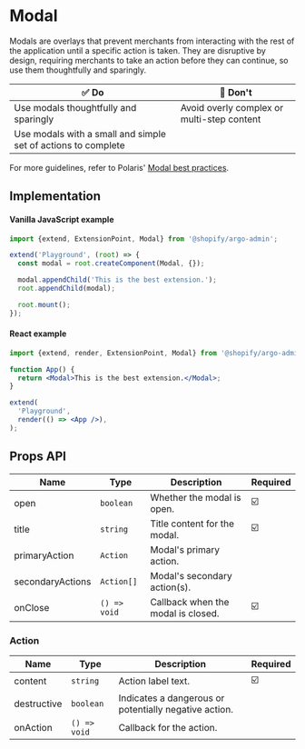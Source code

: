 # Modal

Modals are overlays that prevent merchants from interacting with the rest of the application until a specific action is taken. They are disruptive by design, requiring merchants to take an action before they can continue, so use them thoughtfully and sparingly.

| ✅ Do                                                         | 🛑 Don't                                   |
| ------------------------------------------------------------- | ------------------------------------------ |
| Use modals thoughtfully and sparingly                         | Avoid overly complex or multi-step content |
| Use modals with a small and simple set of actions to complete |                                            |

For more guidelines, refer to Polaris' [Modal best practices](https://polaris.shopify.com/components/overlays/modal#section-best-practices).

## Implementation

#### Vanilla JavaScript example

```js
import {extend, ExtensionPoint, Modal} from '@shopify/argo-admin';

extend('Playground', (root) => {
  const modal = root.createComponent(Modal, {});

  modal.appendChild('This is the best extension.');
  root.appendChild(modal);

  root.mount();
});
```

#### React example

```jsx
import {extend, render, ExtensionPoint, Modal} from '@shopify/argo-admin-react';

function App() {
  return <Modal>This is the best extension.</Modal>;
}

extend(
  'Playground',
  render(() => <App />),
);
```

## Props API

| Name             | Type         | Description                        | Required |
| ---------------- | ------------ | ---------------------------------- | -------- |
| open             | `boolean`    | Whether the modal is open.         | ☑️       |
| title            | `string`     | Title content for the modal.       | ☑️       |
| primaryAction    | `Action`     | Modal's primary action.            |          |
| secondaryActions | `Action[]`   | Modal's secondary action(s).       |          |
| onClose          | `() => void` | Callback when the modal is closed. | ☑️       |

### Action

| Name        | Type         | Description                                           | Required |
| ----------- | ------------ | ----------------------------------------------------- | -------- |
| content     | `string`     | Action label text.                                    | ☑️       |
| destructive | `boolean`    | Indicates a dangerous or potentially negative action. |          |
| onAction    | `() => void` | Callback for the action.                              |          |

